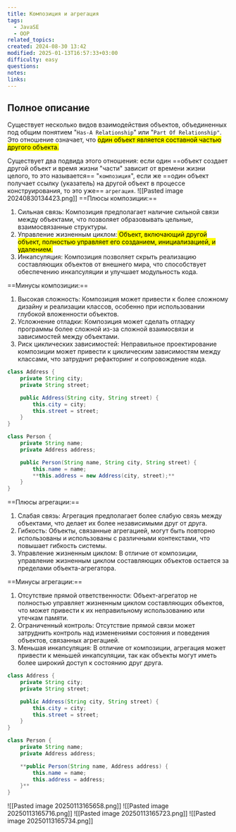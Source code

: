 ```yaml
---
title: Композиция и агрегация
tags:
  - JavaSE
  - OOP
related_topics: 
created: 2024-08-30 13:42
modified: 2025-01-13T16:57:33+03:00
difficulty: easy
questions: 
notes: 
links: 
---
```


## Полное описание
Существует несколько видов взаимодействия объектов, объединенных под общим понятием "`Has-A Relationship`" или "`Part Of Relationship"`. Это отношение означает, что <mark class="hltr-yellow">один объект является составной частью другого объекта.</mark>

Существует два подвида этого отношения: если один ==объект создает другой объект и время жизни "части" зависит от времени жизни целого, то это называется== "`композиция`", если же ==один объект получает ссылку (указатель) на другой объект в процессе конструирования, то это уже== `агрегация`.
![[Pasted image 20240830134423.png]]
==Плюсы композиции:==

1. Сильная связь: Композиция предполагает наличие сильной связи между объектами, что позволяет образовывать цельные, взаимосвязанные структуры.
2. Управление жизненным циклом:<mark class="hltr-green2"> Объект, включающий другой объект, полностью управляет его созданием, инициализацией, и удалением.</mark>
3. Инкапсуляция: Композиция позволяет скрыть реализацию составляющих объектов от внешнего мира, что способствует обеспечению инкапсуляции и улучшает модульность кода.

==Минусы композиции:==

1. Высокая сложность: Композиция может привести к более сложному дизайну и реализации классов, особенно при использовании глубокой вложенности объектов.
2. Усложнение отладки: Композиция может сделать отладку программы более сложной из-за сложной взаимосвязи и зависимостей между объектами.
3. Риск циклических зависимостей: Неправильное проектирование композиции может привести к циклическим зависимостям между классами, что затруднит рефакторинг и сопровождение кода.

```java
class Address {
    private String city;
    private String street;

    public Address(String city, String street) {
        this.city = city;
        this.street = street;
    }
}

class Person {
    private String name;
    private Address address;

    public Person(String name, String city, String street) {
        this.name = name;
        **this.address = new Address(city, street);**
    }
}
```

==Плюсы агрегации:==

1. Слабая связь: Агрегация предполагает более слабую связь между объектами, что делает их более независимыми друг от друга.
2. Гибкость: Объекты, связанные агрегацией, могут быть повторно использованы и использованы с различными контекстами, что повышает гибкость системы.
3. Управление жизненным циклом: В отличие от композиции, управление жизненным циклом составляющих объектов остается за пределами объекта-агрегатора.

==Минусы агрегации:==

1. Отсутствие прямой ответственности: Объект-агрегатор не полностью управляет жизненным циклом составляющих объектов, что может привести к их неправильному использованию или утечкам памяти.
2. Ограниченный контроль: Отсутствие прямой связи может затруднить контроль над изменениями состояния и поведения объектов, связанных агрегацией.
3. Меньшая инкапсуляция: В отличие от композиции, агрегация может привести к меньшей инкапсуляции, так как объекты могут иметь более широкий доступ к состоянию друг друга.

```java
class Address {
    private String city;
    private String street;

    public Address(String city, String street) {
        this.city = city;
        this.street = street;
    }
}

class Person {
    private String name;
    private Address address;

    **public Person(String name, Address address) {
        this.name = name;
        this.address = address;
    }**
}
```


![[Pasted image 20250113165658.png]]
![[Pasted image 20250113165716.png]]
![[Pasted image 20250113165723.png]]
![[Pasted image 20250113165734.png]]
